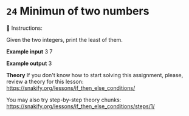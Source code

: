 # `24` Minimun of two numbers

📝 Instructions:

Given the two integers, print the least of them.

**Example input**
3
7

**Example output**
3

**Theory**
If you don't know how to start solving this assignment, please, review a theory for this lesson:
https://snakify.org/lessons/if_then_else_conditions/

You may also try step-by-step theory chunks:
https://snakify.org/lessons/if_then_else_conditions/steps/1/